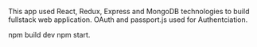 This app used React, Redux, Express and MongoDB technologies to build  fullstack web application. OAuth and passport.js used for Authentciation.

npm build dev
npm start.